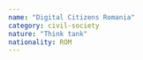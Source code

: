 ```yaml
---
name: "Digital Citizens Romania"
category: civil-society
nature: "Think tank"
nationality: ROM
---
```

    